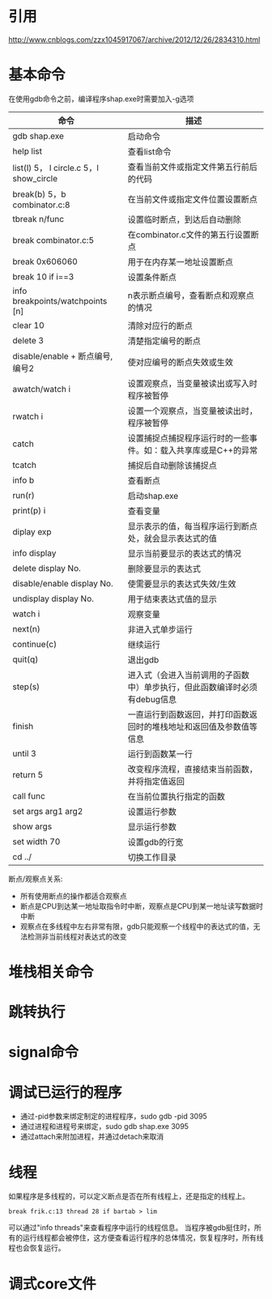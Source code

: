 # 引用
http://www.cnblogs.com/zzx1045917067/archive/2012/12/26/2834310.html

# 基本命令
在使用gdb命令之前，编译程序shap.exe时需要加入-g选项

命令|描述
--------|--------
gdb shap.exe | 启动命令
help list | 查看list命令
list(l) 5， l circle.c 5，l show_circle | 查看当前文件或指定文件第五行前后的代码
break(b) 5，b combinator.c:8 | 在当前文件或指定文件位置设置断点
tbreak n/func | 设置临时断点，到达后自动删除
break combinator.c:5 | 在combinator.c文件的第五行设置断点
break 0x606060 | 用于在内存某一地址设置断点
break 10 if i==3 | 设置条件断点
info breakpoints/watchpoints [n] | n表示断点编号，查看断点和观察点的情况
clear 10 | 清除对应行的断点
delete 3 | 清楚指定编号的断点
disable/enable + 断点编号,编号2 | 使对应编号的断点失效或生效
awatch/watch i | 设置观察点，当变量被读出或写入时程序被暂停
rwatch i | 设置一个观察点，当变量被读出时，程序被暂停
catch | 设置捕捉点捕捉程序运行时的一些事件。如：载入共享库或是C++的异常
tcatch | 捕捉后自动删除该捕捉点
info b | 查看断点
run(r) | 启动shap.exe
print(p) i | 查看变量
diplay exp | 显示表示的值，每当程序运行到断点处，就会显示表达式的值
info display | 显示当前要显示的表达式的情况
delete display No. | 删除要显示的表达式
disable/enable display No. | 使需要显示的表达式失效/生效
undisplay display No. | 用于结束表达式值的显示
watch i | 观察变量
next(n) | 非进入式单步运行
continue(c) | 继续运行
quit(q) | 退出gdb
step(s) | 进入式（会进入当前调用的子函数中）单步执行，但此函数编译时必须有debug信息
finish | 一直运行到函数返回，并打印函数返回时的堆栈地址和返回值及参数值等信息
until 3 | 运行到函数某一行
return 5 | 改变程序流程，直接结束当前函数，并将指定值返回
call func | 在当前位置执行指定的函数
set args arg1 arg2 | 设置运行参数
show args | 显示运行参数
set width 70 | 设置gdb的行宽
cd ../ | 切换工作目录

断点/观察点关系:
* 所有使用断点的操作都适合观察点
* 断点是CPU到达某一地址取指令时中断，观察点是CPU到某一地址读写数据时中断
* 观察点在多线程中左右非常有限，gdb只能观察一个线程中的表达式的值，无法检测非当前线程对表达式的改变

# 堆栈相关命令

# 跳转执行

# signal命令

# 调试已运行的程序
* 通过-pid参数来绑定制定的进程程序，sudo gdb -pid 3095
* 通过进程和进程号来绑定，sudo gdb shap.exe 3095
* 通过attach来附加进程，并通过detach来取消

# 线程
如果程序是多线程的，可以定义断点是否在所有线程上，还是指定的线程上。
```
break frik.c:13 thread 28 if bartab > lim 
```
可以通过"info threads"来查看程序中运行的线程信息。
当程序被gdb挺住时，所有的运行线程都会被停住，这方便查看运行程序的总体情况，恢复程序时，所有线程也会恢复运行。

# 调式core文件
